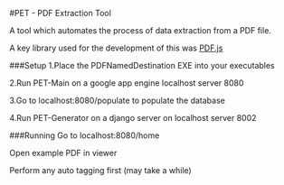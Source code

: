 #PET - PDF Extraction Tool

A tool which automates the process of data extraction from a PDF file.

A key library used for the development of this was [PDF.js](http://mozilla.github.io/pdf.js/)

###Setup
1.Place the PDFNamedDestination EXE into your executables

2.Run PET-Main on a google app engine localhost server 8080

3.Go to localhost:8080/populate to populate the database

4.Run PET-Generator on a django server on localhost server 8002

###Running
Go to localhost:8080/home

Open example PDF in viewer

Perform any auto tagging first (may take a while)



